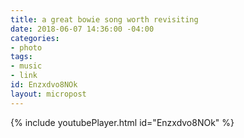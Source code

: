 ```yaml
---
title: a great bowie song worth revisiting
date: 2018-06-07 14:36:00 -04:00
categories:
- photo
tags:
- music
- link
id: Enzxdvo8NOk
layout: micropost
---
```


{% include youtubePlayer.html id="Enzxdvo8NOk" %}